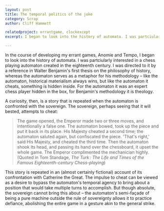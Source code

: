 ```yaml
---
layout: post
title: The temporal politics of the joke
category: Scrap
author: Cliff Hammett

relatedproject: errantgame, clockexcept
excerpt: I began to look into the history of automata. I was partciularly interested in a chess playing automaton created in the eighteenth century.  I was directed to it by a reference in Walter Benjamin's first thesis on the philosophy of history ... 

---
```


In the course of developing my errant games, Anomie and Tempo, I began to look into the history of automata. I was partciularly interested in a chess playing automaton created in the eighteenth century.  I was directed to it by a reference in Walter Benjamin's first thesis on the philosophy of history, whereas the automaton serves as a metaphor for his methodology – like the automaton, historical materialism always wins, but like the automaton it cheats, something is hidden inside.  For the automaton it was an expert chess player hidden in the box, for Benjamin's methodology it is theology.

A curiosity, then, is a story that is repeated when the automaton is confronted with the sovereign.  The sovereign, perhaps seeing that it will bested, attempts to cheat:

>The game opened, the Emperor made two or three moves, and intentionally a false one.  The automaton bowed, took up the piece and put it back in its place.  His Majesty cheated a second time; the automaton saluted again, but confiscated the piece. 'That's right,' said His Majesty, and cheated the third time.  Then the automaton shook its head, and passing its hand over the chessboard, it upset the whole game.  The Emperor complimented the mechanician highly.  (Quoted in Tom Standage, _The Turk : The Life and Times of the Famous Eighteenth-century Chess-playing_)

This story is repeated in an (almost certainly fictional) account of its confrontation with Catherine the Great.  The impulse to cheat can be viewed as a desire to bypass the automaton's temporal agency to bring about a position that would take multiple turns to accomplish.  But though absolute, the sovereign cannot bring this about – the automaton's semi-façade of being a pure machine outside the rule of sovereignty allows it to practice defiance, abolishing the entire game in a gesture akin to the general strike.
